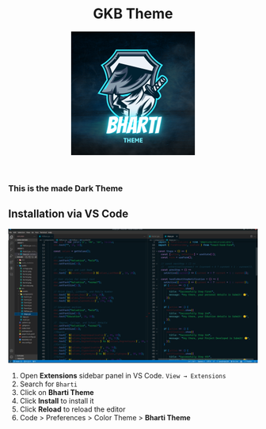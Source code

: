 <h1 align="center">
  GKB Theme 
</h1>
<p align="center">
  <img src='./extension/icon.png' width="250" />
</p>
<img >

### This is the made Dark Theme

## Installation via VS Code

<img src='./extension/theme.png'>

1. Open **Extensions** sidebar panel in VS Code. `View → Extensions`
2. Search for `Bharti`
3. Click on **Bharti Theme**
4. Click **Install** to install it
5. Click **Reload** to reload the editor
6. Code > Preferences > Color Theme > **Bharti Theme**
